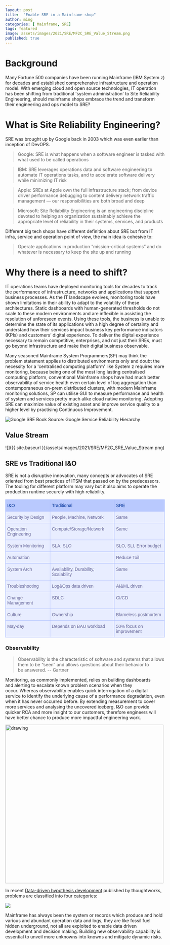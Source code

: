 ```yaml
---
layout: post
title:  "Enable SRE in a Mainframe shop"
author: ming
categories: [ Mainframe, SRE]
tags: featured
image: assets/images/2021/SRE/MF2C_SRE_Value_Stream.png
published: true
---
```

# Background
Many Fortune 500 companies have been running Mainframe (IBM System z) for decades and established comprehensive infrastructure and operation model. With emerging cloud and open source technologies, IT operation has been shifting from traditional 'system administration' to Site Reliability Engineering, should mainframe shops embrace the trend and transform their engineering and ops model to SRE?

# What is Site Reliability Engineering?
SRE was brought up by Google back in 2003 which was even earlier than inception of DevOPS.

>Google: SRE is what happens when a software engineer is tasked with what used to be called operations

>IBM: SRE leverages operations data and software engineering to automate IT operations tasks, and to accelerate software delivery while minimizing IT risk

>Apple: SREs at Apple own the full infrastructure stack; from device driver performance debugging to content delivery network traffic management — our responsibilities are both broad and deep

>Microsoft: Site Reliability Engineering is an engineering discipline devoted to helping an organization sustainably achieve the appropriate level of reliability in their systems, services, and products

Different big tech shops have different definition about SRE but from IT infra, service and operation point of view, the main idea is cohesive to:
>Operate applications in production “mission-critical systems” and do whatever is necessary to keep the site up and running

# Why there is a need to shift?
IT operations teams have deployed monitoring tools for decades to track the performance of infrastructure, networks and applications that support business processes. As the IT landscape evolves, monitoring tools have shown limitations in their ability to adapt to the volatility of these architectures. Static dashboards with human-generated thresholds do not scale to these modern environments and are inflexible in assisting the resolution of unforeseen events. Using these tools, the business is unable to determine the state of its applications with a high degree of certainty and understand how their services impact business key performance indicators (KPIs) and customers’ digital experience. To deliver the digital experience necessary to remain competitive, enterprises, and not just their SREs, must go beyond infrastructure and make their digital business observable.

Many seasoned Mainframe System Programmers(SP) may think the problem statement applies to distributed environments only and doubt the necessity for a 'centralised computing platform' like System z requires more monitoring, because being one of the most long lasting centralised computing platform, conventional Mainframe shops have had much better observability of service health even certain level of log aggregation than contemporaneous on-prem distributed clusters, with modern Mainframe monitoring solutions, SP can utilise GUI to measure performance and health of system and services pretty much alike cloud native monitoring. Adopting SRE can maximize value of existing asset and improve service quality to a higher level by practising Continuous Improvement.

![Google SRE Book](https://lh3.googleusercontent.com/3gX2qgys2I-9HnEIvXUA10ed3AILvg5MclnKWBquEkJKP3g5_kD6WR7Ptwp3TwAGla1DuSmHv64MdTtACNLlArFVq7BwbTrTVhigsA=s900)
Source: Google Service Reliability Hierarchy

## Value Stream
![]({{ site.baseurl }}/assets/images/2021/SRE/MF2C_SRE_Value_Stream.png)


## SRE vs Traditional I&O
SRE is not a disruptive innovation, many concepts or advocates of SRE oriented from best practices of ITSM that passed on by the predecessors. The tooling for different platform may vary but it also aims to operate the production runtime securely with high reliability.

<style type="text/css">
.tg  {border-collapse:collapse;border-color:#aabcfe;border-spacing:0;}
.tg td{background-color:#e8edff;border-color:#aabcfe;border-style:solid;border-width:1px;color:#669;
  font-family:Arial, sans-serif;font-size:14px;overflow:hidden;padding:10px 5px;word-break:normal;}
.tg th{background-color:#b9c9fe;border-color:#aabcfe;border-style:solid;border-width:1px;color:#039;
  font-family:Arial, sans-serif;font-size:14px;font-weight:normal;overflow:hidden;padding:10px 5px;word-break:normal;}
.tg .tg-0lax{text-align:left;vertical-align:top}
</style>
<table class="tg">
<thead>
  <tr>
    <th class="tg-0lax">I&amp;O</th>
    <th class="tg-0lax">Traditional</th>
    <th class="tg-0lax">SRE</th>
  </tr>
</thead>
<tbody>
  <tr>
    <td class="tg-0lax">Security by Design</td>
    <td class="tg-0lax">People, Machine, Network</td>
    <td class="tg-0lax">Same</td>
  </tr>
  <tr>
    <td class="tg-0lax">Operation Engineering</td>
    <td class="tg-0lax">Compute/Storage/Network</td>
    <td class="tg-0lax">Same</td>
  </tr>
  <tr>
    <td class="tg-0lax">System Monitoring</td>
    <td class="tg-0lax">SLA, SLO</td>
    <td class="tg-0lax">SLO, SLI, Error budget</td>
  </tr>
  <tr>
    <td class="tg-0lax">Automation</td>
    <td class="tg-0lax"></td>
    <td class="tg-0lax">Reduce Toil </td>
  </tr>
  <tr>
    <td class="tg-0lax">System Arch</td>
    <td class="tg-0lax">Availability, Durability, Scalability</td>
    <td class="tg-0lax">Same</td>
  </tr>
  <tr>
    <td class="tg-0lax">Troubleshooting</td>
    <td class="tg-0lax">Log&amp;Ops data driven</td>
    <td class="tg-0lax">AI&amp;ML driven</td>
  </tr>
  <tr>
    <td class="tg-0lax">Change Management</td>
    <td class="tg-0lax">SDLC</td>
    <td class="tg-0lax">CI/CD</td>
  </tr>
  <tr>
    <td class="tg-0lax">Culture </td>
    <td class="tg-0lax">Ownership </td>
    <td class="tg-0lax">Blameless postmortem</td>
  </tr>
  <tr>
    <td class="tg-0lax">May-day</td>
    <td class="tg-0lax">Depends on BAU workload</td>
    <td class="tg-0lax">50% focus on improvement</td>
  </tr>
</tbody>
</table>

### Observability
>Observability is the characteristic of software and systems that allows them to be “seen” and allows questions about their behavior to be answered. -- Gartner

Monitoring, as commonly implemented, relies on building dashboards and alerting to escalate known problem scenarios when they occur. Whereas observability enables quick interrogation of a digital service to identify the underlying cause of a performance degradation, even when it has never occurred before. By extending measurement to cover more services and analysing the uncovered iceberg, I&O can provide quicker RCA and more insight to our customers, therefore engineers will have better chance to produce more impactful engineering work.

<img src="https://upload.wikimedia.org/wikipedia/commons/thumb/a/ac/Iceberg.jpg/824px-Iceberg.jpg" alt="drawing" width="500"/>

In recent [Data-driven hypothesis development](https://www.thoughtworks.com/en-us/insights/articles/data-driven-hypothesis-development) published by thoughtworks, problems are classified into four categories:

![](https://www.thoughtworks.com/content/dam/thoughtworks/images/photography/inline-image/insights/articles/ar_inline_data_driven_1.png)

Mainframe has always been the system or records which produce and hold various and abundant operation data and logs, they are like fossil fuel hidden underground, not all are exploited to enable data driven development and decision making. Building new observability capability is essential to unveil more unknowns into knowns and mitigate dynamic risks.  
